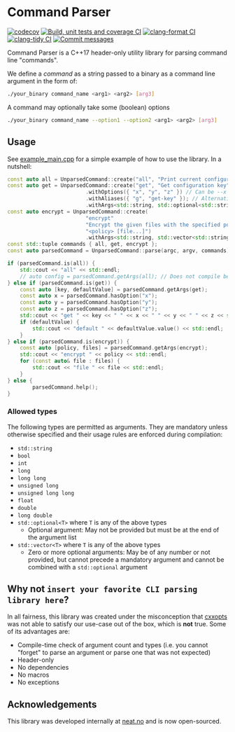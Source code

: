 # Command Parser

[![codecov](https://codecov.io/gh/platisd/cpp-command-parser/branch/main/graph/badge.svg?token=MNGCSVLIUM)](https://codecov.io/gh/platisd/cpp-command-parser) [![Build, unit tests and coverage CI](https://github.com/platisd/cpp-command-parser/actions/workflows/build-ut-coverage.yml/badge.svg)](https://github.com/platisd/cpp-command-parser/actions/workflows/build-ut-coverage.yml) [![clang-format CI](https://github.com/platisd/cpp-command-parser/actions/workflows/clang-format.yml/badge.svg)](https://github.com/platisd/cpp-command-parser/actions/workflows/clang-format.yml) [![clang-tidy CI](https://github.com/platisd/cpp-command-parser/actions/workflows/clang-tidy.yml/badge.svg)](https://github.com/platisd/cpp-command-parser/actions/workflows/clang-tidy.yml) [![Commit messages](https://github.com/platisd/cpp-command-parser/actions/workflows/commit-messages.yml/badge.svg)](https://github.com/platisd/cpp-command-parser/actions/workflows/commit-messages.yml)

Command Parser is a C++17 header-only utility library for parsing command line "commands".

We define a _command_ as a string passed to a binary as a command line argument in the form of:

```bash
./your_binary command_name <arg1> <arg2> [arg3]
```

A command may optionally take some (boolean) options

```bash
./your_binary command_name --option1 --option2 <arg1> <arg2> [arg3]
```

## Usage

See [example_main.cpp](example_main.cpp) for a simple example of how to use the library. In a nutshell:

```cpp
const auto all = UnparsedCommand::create("all", "Print current configuration");
const auto get = UnparsedCommand::create("get", "Get configuration key", "[-xyz] <key> [default]")
                         .withOptions({ "x", "y", "z" }) // Can be --x or -x etc
                         .withAliases({ "g", "get-key" }); // Alternative IDs for the command instead of "get"
                         .withArgs<std::string, std::optional<std::string>>();
const auto encrypt = UnparsedCommand::create(
                         "encrypt"
                         "Encrypt the given files with the specified policy",
                         "<policy> [file...]")
                         .withArgs<std::string, std::vector<std::string>>();
const std::tuple commands { all, get, encrypt };
const auto parsedCommand = UnparsedCommand::parse(argc, argv, commands);

if (parsedCommand.is(all)) {
    std::cout << "all" << std::endl;
    // auto config = parsedCommand.getArgs(all); // Does not compile because all has no args
} else if (parsedCommand.is(get)) {
    const auto [key, defaultValue] = parsedCommand.getArgs(get);
    const auto x = parsedCommand.hasOption("x");
    const auto y = parsedCommand.hasOption("y");
    const auto z = parsedCommand.hasOption("z");
    std::cout << "get " << key << " " << x << " " << y << " " << z << std::endl;
    if (defaultValue) {
        std::cout << "default " << defaultValue.value() << std::endl;
    }
} else if (parsedCommand.is(encrypt)) {
    const auto [policy, files] = parsedCommand.getArgs(encrypt);
    std::cout << "encrypt " << policy << std::endl;
    for (const auto& file : files) {
        std::cout << "file " << file << std::endl;
    }
} else {
        parsedCommand.help();
}
```

### Allowed types

The following types are permitted as arguments. They are mandatory unless otherwise specified and their usage rules are
enforced during compilation:

* `std::string`
* `bool`
* `int`
* `long`
* `long long`
* `unsigned long`
* `unsigned long long`
* `float`
* `double`
* `long double`
* `std::optional<T>` where `T` is any of the above types
    * Optional argument: May not be provided but must be at the end of the argument list
* `std::vector<T>` where `T` is any of the above types
    * Zero or more optional arguments: May be of any number or not provided, but cannot precede a mandatory argument and
      cannot be combined with a `std::optional` argument

## Why not `insert your favorite CLI parsing library here`?

In all fairness, this library was created under the misconception that [cxxopts](https://github.com/jarro2783/cxxopts)
was not able to satisfy our use-case out of the box, which is **not** true. Some of its advantages are:

* Compile-time check of argument count and types (i.e. you cannot "forget" to parse an argument or parse one that was
  not expected)
* Header-only
* No dependencies
* No macros
* No exceptions

## Acknowledgements

This library was developed internally at [neat.no](https://neat.no) and is now open-sourced.
